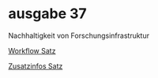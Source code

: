 # ausgabe 37
Nachhaltigkeit von Forschungsinfrastruktur


[Workflow Satz](https://github.com/libreas/libreas.github.io/wiki/Workflow-Satz)

[Zusatzinfos Satz](https://github.com/libreas/libreas.github.io/wiki/Zusatzinfos-Satz)